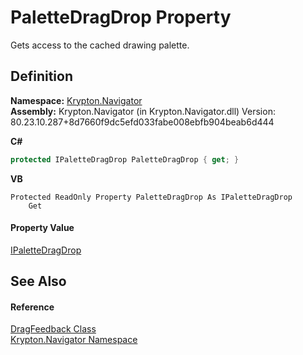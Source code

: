 # PaletteDragDrop Property


Gets access to the cached drawing palette.



## Definition
**Namespace:** <a href="a21ac074-d119-3dc6-bd1c-d3a12c0128bc.md">Krypton.Navigator</a>  
**Assembly:** Krypton.Navigator (in Krypton.Navigator.dll) Version: 80.23.10.287+8d7660f9dc5efd033fabe008ebfb904beab6d444

**C#**
``` C#
protected IPaletteDragDrop PaletteDragDrop { get; }
```
**VB**
``` VB
Protected ReadOnly Property PaletteDragDrop As IPaletteDragDrop
	Get
```



#### Property Value
<a href="1fa4bc94-6679-2ddc-a4d0-462ed2f46b66.md">IPaletteDragDrop</a>

## See Also


#### Reference
<a href="3d1c2aa4-0822-eff9-762c-af33cf7f4426.md">DragFeedback Class</a>  
<a href="a21ac074-d119-3dc6-bd1c-d3a12c0128bc.md">Krypton.Navigator Namespace</a>  

